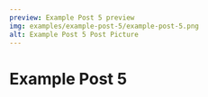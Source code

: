 ```yaml
---
preview: Example Post 5 preview
img: examples/example-post-5/example-post-5.png
alt: Example Post 5 Post Picture
---
```


# Example Post 5
